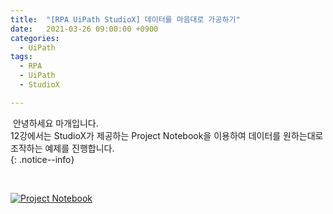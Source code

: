 ```yaml
---
title:  "[RPA UiPath StudioX] 데이터를 마음대로 가공하기"
date:   2021-03-26 09:00:00 +0900
categories:
  - UiPath
tags:
  - RPA
  - UiPath
  - StudioX

---
```


&nbsp;안녕하세요 마개입니다.  
12강에서는 StudioX가 제공하는 Project Notebook을 이용하여 데이터를 원하는대로 조작하는 예제를 진행합니다.  
{: .notice--info}

<br>

[![Project Notebook](http://img.youtube.com/vi/8v2I3ECHcMI/maxresdefault.jpg)](https://www.youtube.com/watch?v=8v2I3ECHcMI)
